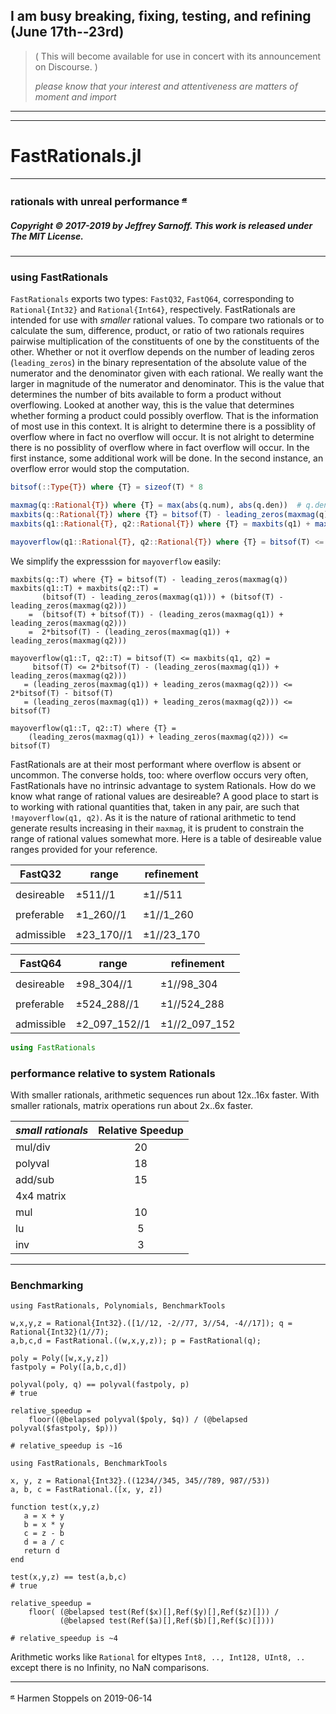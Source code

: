 ##  __I am busy breaking, fixing, testing, and refining (June 17th--23rd)__

>  (  This will become available for use in concert with its announcement on Discourse.  )
>
> _please know that your interest and attentiveness are matters of moment and import_    

----
----

# FastRationals.jl

----

### rationals with unreal performance <sup>[𝓪](#source)</sup>

##### Copyright © 2017-2019 by Jeffrey Sarnoff. This work is released under The MIT License.
----

### using FastRationals


`FastRationals` exports two types: `FastQ32`, `FastQ64`, corresponding to `Rational{Int32}` and `Rational{Int64}`, respectively.
FastRationals are intended for use with _smaller_ rational values.  To compare two rationals or to calculate the sum, difference, product, or ratio of two rationals requires pairwise multiplication of the constituents of one by the constituents of the other.  Whether or not it overflow depends on the number of leading zeros (`leading_zeros`) in the binary representation of the absolute value of the numerator and the denominator given with each rational.  We really want the larger in magnitude of the numerator and denominator. This is the value that determines the number of bits available to form a product without overflowing. Looked at another way, this is the value that determines whether forming a product could possibly overflow. That is the information of most use in this context. It is alright to determine there is a possiblity of overflow where in fact no overflow will occur.  It is not alright to determine there is no possiblity of overflow where in fact overflow will occur.  In the first instance, some additional work will be done.  In the second instance, an overflow error would stop the computation.

```julia
bitsof(::Type{T}) where {T} = sizeof(T) * 8

maxmag(q::Rational{T}) where {T} = max(abs(q.num), abs(q.den))  # q.den != typemin(T)
maxbits(q::Rational{T}) where {T} = bitsof(T) - leading_zeros(maxmag(q))
maxbits(q1::Rational{T}, q2::Rational{T}) where {T} = maxbits(q1) + maxbits(q2)

mayoverflow(q1::Rational{T}, q2::Rational{T}) where {T} = bitsof(T) <= maxbits(q1, q2)
```
We simplify the expresssion for `mayoverflow` easily:
```
maxbits(q::T) where {T} = bitsof(T) - leading_zeros(maxmag(q))
maxbits(q1::T) + maxbits(q2::T) = 
       (bitsof(T) - leading_zeros(maxmag(q1))) + (bitsof(T) - leading_zeros(maxmag(q2)))
    =  (bitsof(T) + bitsof(T)) - (leading_zeros(maxmag(q1)) + leading_zeros(maxmag(q2)))
    =  2*bitsof(T) - (leading_zeros(maxmag(q1)) + leading_zeros(maxmag(q2)))
    
mayoverflow(q1::T, q2::T) = bitsof(T) <= maxbits(q1, q2) =
     bitsof(T) <= 2*bitsof(T) - (leading_zeros(maxmag(q1)) + leading_zeros(maxmag(q2)))
   = (leading_zeros(maxmag(q1)) + leading_zeros(maxmag(q2))) <= 2*bitsof(T) - bitsof(T)
   = (leading_zeros(maxmag(q1)) + leading_zeros(maxmag(q2))) <= bitsof(T)
   
mayoverflow(q1::T, q2::T) where {T} =
    (leading_zeros(maxmag(q1)) + leading_zeros(maxmag(q2))) <= bitsof(T)
```

FastRationals are at their most performant where overflow is absent or uncommon.  The converse holds, too: where overflow occurs very often, FastRationals have no intrinsic advantage to system Rationals.  How do we know what range of rational values are desireable?  A good place to start is to working with rational quantities that, taken in any pair, are such that `!mayoverflow(q1, q2)`.  As it is the nature of rational arithmetic to tend generate results increasing in their `maxmag`, it is prudent to constrain the range of rational values somewhat more.  Here is a table of desireable value ranges provided for your reference.


| FastQ32     |  range      | refinement  |
|-------------|-------------|-------------|
|             |             |             |
| desireable  |    ±511//1  |  ±1//511    |
|             |             |             |
| preferable  |  ±1_260//1  |  ±1//1_260  |
|             |             |             |
| admissible  | ±23_170//1  | ±1//23_170  |


| FastQ64     |  range         | refinement     |
|-------------|----------------|----------------|
|             |                |                |
| desireable  |    ±98_304//1  |  ±1//98_304    |
|             |                |                |
| preferable  |  ±524_288//1   |  ±1//524_288   |
|             |                |                |
| admissible  | ±2_097_152//1  | ±1//2_097_152  |




```julia
using FastRationals

```

### performance relative to system Rationals


With smaller rationals, arithmetic sequences run about 12x..16x faster.
With smaller rationals, matrix operations run about 2x..6x faster.

|  _small rationals_ |  Relative Speedup |
|:------------------------|:-----------------:|
|      mul/div            |       20          |
|      polyval            |       18          |
|      add/sub            |       15          |
|      4x4 matrix         |                   |
|      mul                |       10          |
|      lu                 |        5          | 
|      inv                |        3          |

----

### Benchmarking

```
using FastRationals, Polynomials, BenchmarkTools

w,x,y,z = Rational{Int32}.([1//12, -2//77, 3//54, -4//17]); q = Rational{Int32}(1//7);
a,b,c,d = FastRational.((w,x,y,z)); p = FastRational(q);

poly = Poly([w,x,y,z])
fastpoly = Poly([a,b,c,d])

polyval(poly, q) == polyval(fastpoly, p)
# true

relative_speedup =
    floor((@belapsed polyval($poly, $q)) / (@belapsed polyval($fastpoly, $p)))

# relative_speedup is ~16
```

```
using FastRationals, BenchmarkTools

x, y, z = Rational{Int32}.((1234//345, 345//789, 987//53))
a, b, c = FastRational.([x, y, z])

function test(x,y,z)
   a = x + y
   b = x * y
   c = z - b
   d = a / c
   return d
end

test(x,y,z) == test(a,b,c)
# true

relative_speedup =
    floor( (@belapsed test(Ref($x)[],Ref($y)[],Ref($z)[])) / 
           (@belapsed test(Ref($a)[],Ref($b)[],Ref($c)[])))

# relative_speedup is ~4
```

Arithmetic works like `Rational` for eltypes `Int8, .., Int128, UInt8, ..` except there is no Infinity, no NaN comparisons.

----

<sup><a name="source">[𝓪](#attribution)</a></sup> Harmen Stoppels on 2019-06-14
